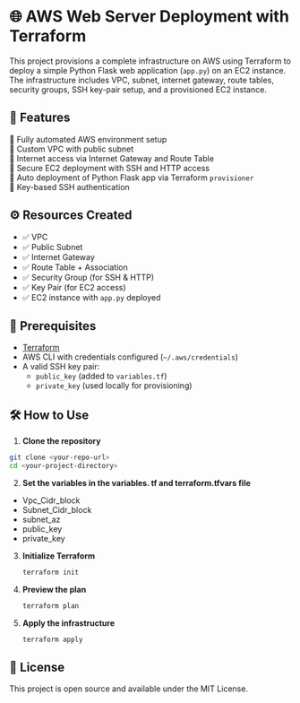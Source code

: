 # 🌐 AWS Web Server Deployment with Terraform

This project provisions a complete infrastructure on AWS using Terraform to deploy a simple Python Flask web application (`app.py`) on an EC2 instance. The infrastructure includes VPC, subnet, internet gateway, route tables, security groups, SSH key-pair setup, and a provisioned EC2 instance.



## 🚀 Features

🔹 Fully automated AWS environment setup  
🔹 Custom VPC with public subnet  
🔹 Internet access via Internet Gateway and Route Table  
🔹 Secure EC2 deployment with SSH and HTTP access  
🔹 Auto deployment of Python Flask app via Terraform `provisioner`  
🔹 Key-based SSH authentication



## ⚙️ Resources Created

- ✅ VPC  
- ✅ Public Subnet  
- ✅ Internet Gateway  
- ✅ Route Table + Association  
- ✅ Security Group (for SSH & HTTP)  
- ✅ Key Pair (for EC2 access)  
- ✅ EC2 instance with `app.py` deployed


## 📌 Prerequisites

- [Terraform](https://developer.hashicorp.com/terraform/downloads)
- AWS CLI with credentials configured (`~/.aws/credentials`)
- A valid SSH key pair:
  - `public_key` (added to `variables.tf`)
  - `private_key` (used locally for provisioning)



## 🛠️ How to Use

1. **Clone the repository**

```bash
git clone <your-repo-url>
cd <your-project-directory>
```
2. **Set the variables in the variables. tf  and terraform.tfvars file**
 - Vpc_Cidr_block
 - Subnet_Cidr_block
 - subnet_az
 - public_key
 - private_key
 
 3. **Initialize Terraform**
	 ``` bash
	 terraform init
	 ```
 4. **Preview the plan**
	 ``` bash
	 terraform plan
	 ``` 

5. **Apply the infrastructure**
	``` bash
	terraform apply
	```

##  📄 License

This project is open source and available under the MIT License.



